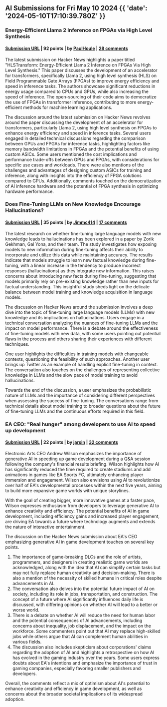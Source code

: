 ## AI Submissions for Fri May 10 2024 {{ 'date': '2024-05-10T17:10:39.780Z' }}

### Energy-Efficient Llama 2 Inference on FPGAs via High Level Synthesis

#### [Submission URL](https://arxiv.org/abs/2405.00738) | 92 points | by [PaulHoule](https://news.ycombinator.com/user?id=PaulHoule) | [28 comments](https://news.ycombinator.com/item?id=40315022)

The latest submission on Hacker News highlights a paper titled "HLSTransform: Energy-Efficient Llama 2 Inference on FPGAs Via High Level Synthesis." This paper discusses the development of an accelerator for transformers, specifically Llama 2, using high level synthesis (HLS) on Field Programmable Gate Arrays (FPGAs) to improve energy efficiency and speed in inference tasks. The authors showcase significant reductions in energy usage compared to CPUs and GPUs, while also increasing the speed of inference. The open-sourcing of their code aims to democratize the use of FPGAs in transformer inference, contributing to more energy-efficient methods for machine learning applications.

The discussion around the latest submission on Hacker News revolves around the paper discussing the development of an accelerator for transformers, particularly Llama 2, using high level synthesis on FPGAs to enhance energy efficiency and speed in inference tasks. Several users engaged in detailed technical discussions regarding the comparison between GPUs and FPGAs for inference tasks, highlighting factors like memory bandwidth limitations in FPGAs and the potential benefits of using custom ASICs. Some users mentioned the cost implications and performance trade-offs between GPUs and FPGAs, with considerations for specific use cases and workloads. There were also mentions of the challenges and advantages of designing custom ASICs for training and inference, along with insights into the efficiency of FPGA solutions compared to GPUs. Additionally, comments touched on the democratization of AI inference hardware and the potential of FPGA synthesis in optimizing hardware performance.

### Does Fine-Tuning LLMs on New Knowledge Encourage Hallucinations?

#### [Submission URL](https://arxiv.org/abs/2405.05904) | 35 points | by [Jimmc414](https://news.ycombinator.com/user?id=Jimmc414) | [17 comments](https://news.ycombinator.com/item?id=40324064)

The latest research on whether fine-tuning large language models with new knowledge leads to hallucinations has been explored in a paper by Zorik Gekhman, Gal Yona, and their team. The study investigates how exposing models to new information during fine-tuning affects their ability to incorporate and utilize this data while maintaining accuracy. The results indicate that models struggle to learn new factual knowledge during fine-tuning, with a linear increase in the tendency to produce incorrect responses (hallucinations) as they integrate new information. This raises concerns about introducing new facts during fine-tuning, suggesting that models primarily rely on pre-existing knowledge rather than new inputs for factual understanding. This insightful study sheds light on the delicate balance between model training and knowledge acquisition in language models.

The discussion on Hacker News around the submission involves a deep dive into the topic of fine-tuning large language models (LLMs) with new knowledge and its implications on hallucinations. Users engage in a technical conversation analyzing the nuances of fine-tuning LLMs and the impact on model performance. There is a debate around the effectiveness of fine-tuning models with new data, with some users pointing out potential flaws in the process and others sharing their experiences with different techniques.

One user highlights the difficulties in training models with changeable contexts, questioning the feasibility of such approaches. Another user brings up Twitter as an example of handling explicit fine-tuning in context. The conversation also touches on the challenges of representing collective knowledge in LLMs and the slow pace of model training to avoid hallucinations.

Towards the end of the discussion, a user emphasizes the probabilistic nature of LLMs and the importance of considering different perspectives when assessing the success of fine-tuning. The conversations range from technical details about model training to broader questions about the future of fine-tuning LLMs and the continuous efforts required in this field.

### EA CEO: "Real hunger" among developers to use AI to speed up development

#### [Submission URL](https://www.videogameschronicle.com/news/ea-ceo-says-theres-a-real-hunger-among-developers-to-use-ai-to-speed-up-development/) | 22 points | by [jarsin](https://news.ycombinator.com/user?id=jarsin) | [32 comments](https://news.ycombinator.com/item?id=40319644)

Electronic Arts CEO Andrew Wilson emphasizes the importance of generative AI in speeding up game development during a Q&A session following the company's financial results briefing. Wilson highlights how AI has significantly reduced the time required to create stadiums and add animations in games like EA Sports FC, ultimately enhancing player immersion and engagement. Wilson also envisions using AI to revolutionize over half of EA's developmental processes within the next five years, aiming to build more expansive game worlds with unique storylines.

With the goal of creating bigger, more innovative games at a faster pace, Wilson expresses enthusiasm from developers to leverage generative AI to enhance creativity and efficiency. The potential benefits of AI in game development, including efficiency gains and increased player engagement, are driving EA towards a future where technology augments and extends the nature of interactive entertainment.

The discussion on the Hacker News submission about EA's CEO emphasizing generative AI in game development touches on several key points. 

1. The importance of game-breaking DLCs and the role of artists, programmers, and designers in creating realistic game worlds are acknowledged, along with the idea that AI can simplify certain tasks but may not fully replace human creativity and decision-making. There is also a mention of the necessity of skilled humans in critical roles despite advancements in AI. 
2. The conversation also delves into the potential future impact of AI on society, including its role in jobs, transportation, and construction. The concept of a future where AI significantly influences daily life is discussed, with differing opinions on whether AI will lead to a better or worse world.
3. There is a debate on whether AI will reduce the need for human labor and the potential consequences of AI advancements, including concerns about inequality, job displacement, and the impact on the workforce. Some commenters point out that AI may replace high-skilled jobs while others argue that AI can complement human abilities in various fields.
4. The discussion also includes skepticism about corporations' claims regarding the adoption of AI and highlights a retrospective on how AI has evolved in the gaming industry over the years. Some users express doubts about EA's intentions and emphasize the importance of trust in gaming companies, especially favoring smaller publishers and developers.

Overall, the comments reflect a mix of optimism about AI's potential to enhance creativity and efficiency in game development, as well as concerns about the broader societal implications of its widespread adoption.

